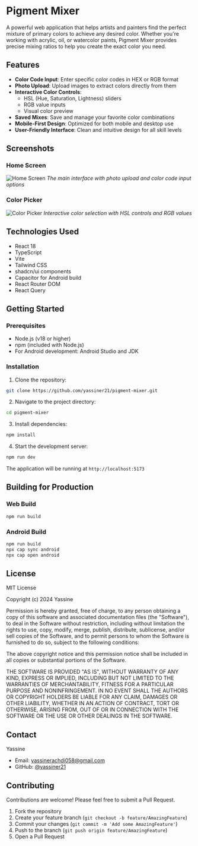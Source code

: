# Pigment Mixer

A powerful web application that helps artists and painters find the perfect mixture of primary colors to achieve any desired color. Whether you're working with acrylic, oil, or watercolor paints, Pigment Mixer provides precise mixing ratios to help you create the exact color you need.

## Features

- **Color Code Input**: Enter specific color codes in HEX or RGB format
- **Photo Upload**: Upload images to extract colors directly from them
- **Interactive Color Controls**: 
  - HSL (Hue, Saturation, Lightness) sliders
  - RGB value inputs
  - Visual color preview
- **Saved Mixes**: Save and manage your favorite color combinations
- **Mobile-First Design**: Optimized for both mobile and desktop use
- **User-Friendly Interface**: Clean and intuitive design for all skill levels

## Screenshots

### Home Screen
![Home Screen](public/images/home-screen.png)
*The main interface with photo upload and color code input options*

### Color Picker
![Color Picker](public/images/color-picker.png)
*Interactive color selection with HSL controls and RGB values*

## Technologies Used

- React 18
- TypeScript
- Vite
- Tailwind CSS
- shadcn/ui components
- Capacitor for Android build
- React Router DOM
- React Query

## Getting Started

### Prerequisites

- Node.js (v18 or higher)
- npm (included with Node.js)
- For Android development: Android Studio and JDK

### Installation

1. Clone the repository:
```bash
git clone https://github.com/yassiner21/pigment-mixer.git
```

2. Navigate to the project directory:
```bash
cd pigment-mixer
```

3. Install dependencies:
```bash
npm install
```

4. Start the development server:
```bash
npm run dev
```

The application will be running at `http://localhost:5173`

## Building for Production

### Web Build
```bash
npm run build
```

### Android Build
```bash
npm run build
npx cap sync android
npx cap open android
```

## License

MIT License

Copyright (c) 2024 Yassine

Permission is hereby granted, free of charge, to any person obtaining a copy
of this software and associated documentation files (the "Software"), to deal
in the Software without restriction, including without limitation the rights
to use, copy, modify, merge, publish, distribute, sublicense, and/or sell
copies of the Software, and to permit persons to whom the Software is
furnished to do so, subject to the following conditions:

The above copyright notice and this permission notice shall be included in all
copies or substantial portions of the Software.

THE SOFTWARE IS PROVIDED "AS IS", WITHOUT WARRANTY OF ANY KIND, EXPRESS OR
IMPLIED, INCLUDING BUT NOT LIMITED TO THE WARRANTIES OF MERCHANTABILITY,
FITNESS FOR A PARTICULAR PURPOSE AND NONINFRINGEMENT. IN NO EVENT SHALL THE
AUTHORS OR COPYRIGHT HOLDERS BE LIABLE FOR ANY CLAIM, DAMAGES OR OTHER
LIABILITY, WHETHER IN AN ACTION OF CONTRACT, TORT OR OTHERWISE, ARISING FROM,
OUT OF OR IN CONNECTION WITH THE SOFTWARE OR THE USE OR OTHER DEALINGS IN THE
SOFTWARE.

## Contact

Yassine
- Email: yassinerachdi058@gmail.com
- GitHub: [@yassiner21](https://github.com/yassiner21)

## Contributing

Contributions are welcome! Please feel free to submit a Pull Request.

1. Fork the repository
2. Create your feature branch (`git checkout -b feature/AmazingFeature`)
3. Commit your changes (`git commit -m 'Add some AmazingFeature'`)
4. Push to the branch (`git push origin feature/AmazingFeature`)
5. Open a Pull Request